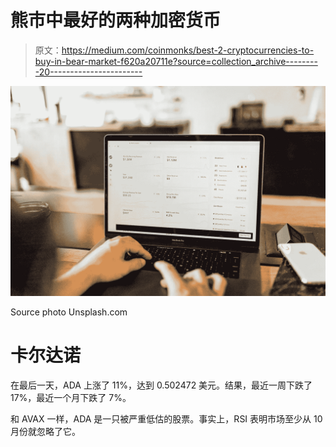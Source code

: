 # 熊市中最好的两种加密货币

> 原文：<https://medium.com/coinmonks/best-2-cryptocurrencies-to-buy-in-bear-market-f620a20711e?source=collection_archive---------20----------------------->

![](img/1cc56d3752aa0ec0df5dfe2a94f90338.png)

Source photo Unsplash.com

# 卡尔达诺

在最后一天，ADA 上涨了 11%，达到 0.502472 美元。结果，最近一周下跌了 17%，最近一个月下跌了 7%。

和 AVAX 一样，ADA 是一只被严重低估的股票。事实上，RSI 表明市场至少从 10 月份就忽略了它。